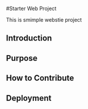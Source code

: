 #Starter Web Project

This is smimple webstie project

## Introduction

## Purpose

## How to Contribute

## Deployment